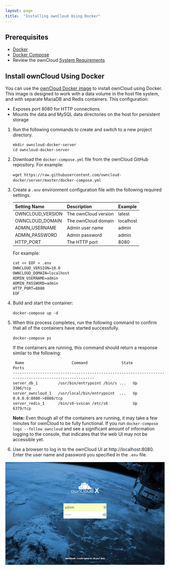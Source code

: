 ```yaml
---
layout: page
title:  "Installing ownCloud Using Docker"
---
```


## Prerequisites

* [Docker](https://docs.docker.com/install/)
* [Docker Compose](https://docs.docker.com/compose/install/)
* Review the ownCloud [System Requirements](https://doc.owncloud.org/server/latest/admin_manual/installation/system_requirements.html)


## Install ownCloud Using Docker

You can use the [ownCloud Docker image](https://hub.docker.com/r/owncloud/server/) to install ownCloud using Docker. This image is designed to work with a data volume in the host file system, and with separate MariaDB and Redis containers. This configuration:

* Exposes port 8080 for HTTP connections
* Mounts the data and MySQL data directories on the host for persistent storage


1. Run the following commands to create and switch to a new project directory.

   ```
   mkdir owncloud-docker-server
   cd owncloud-docker-server
   ```

2. Download the `docker-compose.yml` file from the ownCloud GitHub repository. For example:

   `wget https://raw.githubusercontent.com/owncloud-docker/server/master/docker-compose.yml`

3. Create a `.env` environment configuration file with the following required settings.

   | **Setting Name**     | **Description**          | **Example** |
   |----------------------|--------------------------|-------------|
   | OWNCLOUD_VERSION     | The ownCloud version     | latest      |
   | OWNCLOUD_DOMAIN      | The ownCloud domain      | localhost   |
   | ADMIN_USERNAME       | Admin user name          | admin       |
   | ADMIN_PASSWORD       | Admin password           | admin       |
   | HTTP_PORT            | The HTTP port            | 8080        |

   For example:

   ```
   cat << EOF > .env
   OWNCLOUD_VERSION=10.0
   OWNCLOUD_DOMAIN=localhost
   ADMIN_USERNAME=admin
   ADMIN_PASSWORD=admin
   HTTP_PORT=8080
   EOF
   ```

4. Build and start the container:

   `docker-compose up -d`

5. When this process completes, run the following command to confirm that all of the containers have started successfully.

   `docker-compose ps`

   If the containers are running, this command should return a response similar to the following:

   ```
    Name                     Command               State                     Ports
   -------------------------------------------------------------------------------------------------------
   server_db_1         /usr/bin/entrypoint /bin/s ...   Up      3306/tcp
   server_owncloud_1   /usr/local/bin/entrypoint  ...   Up      0.0.0.0:8080->8080/tcp
   server_redis_1      /bin/s6-svscan /etc/s6           Up      6379/tcp
   ```
   **Note:**
   Even though all of the containers are running, it may take a few minutes for ownCloud to be fully functional. If you run `docker-compose logs --follow owncloud` and see a significant amount of information logging to the console, that indicates that the web UI may not be accessible yet.

6. Use a browser to log in to the ownCloud UI at http://localhost:8080. Enter the user name and password you specified in the `.env` file.

 ![ownCloud UI Login](../images/owncloud-server-login.png)
